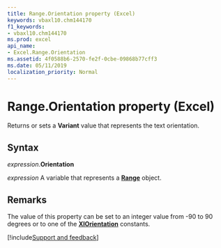 ```yaml
---
title: Range.Orientation property (Excel)
keywords: vbaxl10.chm144170
f1_keywords:
- vbaxl10.chm144170
ms.prod: excel
api_name:
- Excel.Range.Orientation
ms.assetid: 4f0588b6-2570-fe2f-0cbe-09868b77cff3
ms.date: 05/11/2019
localization_priority: Normal
---
```



# Range.Orientation property (Excel)

Returns or sets a **Variant** value that represents the text orientation.


## Syntax

_expression_.**Orientation**

_expression_ A variable that represents a **[Range](excel.range(object).md)** object.


## Remarks

The value of this property can be set to an integer value from -90 to 90 degrees or to one of the **[XlOrientation](Excel.XlOrientation.md)** constants.



[!include[Support and feedback](~/includes/feedback-boilerplate.md)]
